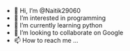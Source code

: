 - 👋 Hi, I’m @Naitik29060
- 👀 I’m interested in programming 
- 🌱 I’m currently learning python
- 💞️ I’m looking to collaborate on Google 
- 📫 How to reach me ...

<!---
Naitik29060/Naitik29060 is a ✨ special ✨ repository because its `README.md` (this file) appears on your GitHub profile.
You can click the Preview link to take a look at your changes.
--->
